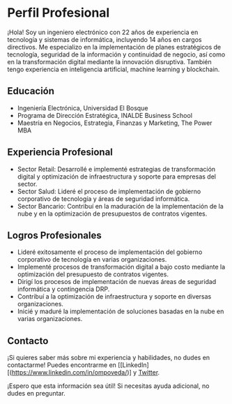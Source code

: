 # Perfil Profesional

¡Hola! Soy un ingeniero electrónico con 22 años de experiencia en tecnología y sistemas de informática, incluyendo 14 años en cargos directivos. Me especializo en la implementación de planes estratégicos de tecnología, seguridad de la información y continuidad de negocio, así como en la transformación digital mediante la innovación disruptiva. También tengo experiencia en inteligencia artificial, machine learning y blockchain.

## Educación

- Ingeniería Electrónica, Universidad El Bosque
- Programa de Dirección Estratégica, INALDE Business School
- Maestría en Negocios, Estrategia, Finanzas y Marketing, The Power MBA

## Experiencia Profesional

- Sector Retail: Desarrollé e implementé estrategias de transformación digital y optimización de infraestructura y soporte para empresas del sector.
- Sector Salud: Lideré el proceso de implementación de gobierno corporativo de tecnología y áreas de seguridad informática.
- Sector Bancario: Contribuí en la maduración de la implementación de la nube y en la optimización de presupuestos de contratos vigentes.

## Logros Profesionales

- Lideré exitosamente el proceso de implementación del gobierno corporativo de tecnología en varias organizaciones.
- Implementé procesos de transformación digital a bajo costo mediante la optimización del presupuesto de contratos vigentes.
- Dirigí los procesos de implementación de nuevas áreas de seguridad informática y contingencia DRP.
- Contribuí a la optimización de infraestructura y soporte en diversas organizaciones.
- Inicié y maduré la implementación de soluciones basadas en la nube en varias organizaciones.

## Contacto

¡Si quieres saber más sobre mi experiencia y habilidades, no dudes en contactarme! Puedes encontrarme en [[LinkedIn][(https://www.linkedin.com/in/ompoveda/)] y [Twitter](https://www.twitter.com/ompoveda).

¡Espero que esta información sea útil! Si necesitas ayuda adicional, no dudes en preguntar.
